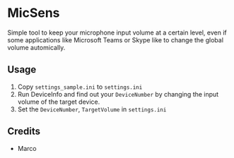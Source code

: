 # MicSens

Simple tool to keep your microphone input volume at a certain level, even if some applications like Microsoft Teams or Skype like to change the global volume automically.

## Usage

1. Copy `settings_sample.ini` to `settings.ini`
2. Run DeviceInfo and find out your `DeviceNumber` by changing the input volume of the target device.
3. Set the `DeviceNumber`, `TargetVolume` in `settings.ini` 

## Credits

- Marco